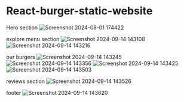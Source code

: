 # React-burger-static-website

Hero section
![Screenshot 2024-08-01 174422](https://github.com/user-attachments/assets/6dfbe2a5-16a1-42c5-ae63-33043873a539)

explore menu section
![Screenshot 2024-09-14 143108](https://github.com/user-attachments/assets/df3b6baf-e104-4b4e-8b8f-65467efcbe9a)
![Screenshot 2024-09-14 143216](https://github.com/user-attachments/assets/298dc059-e61e-44f8-9363-7be3bb6f7a58)

our burgers
![Screenshot 2024-09-14 143245](https://github.com/user-attachments/assets/cc420a29-2b27-42f0-9f2a-54b84c78abe9)
![Screenshot 2024-09-14 143356](https://github.com/user-attachments/assets/04f36366-250e-48bd-9f63-14d0808abcd6)
![Screenshot 2024-09-14 143425](https://github.com/user-attachments/assets/da3d3ff9-64d4-470f-9950-437f5d7bc6d0)
![Screenshot 2024-09-14 143503](https://github.com/user-attachments/assets/c797a92d-1b72-4a75-89ce-82b3033a55d9)

reviews section
![Screenshot 2024-09-14 143526](https://github.com/user-attachments/assets/6f4b0bf5-d780-44bc-9ead-d7a98c194603)

footer
![Screenshot 2024-09-14 143620](https://github.com/user-attachments/assets/145410ef-ea9d-4051-9307-424961472f4a)
